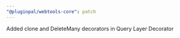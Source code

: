 ```yaml
---
"@pluginpal/webtools-core": patch
---
```


Added clone and DeleteMany decorators in Query Layer Decorator
